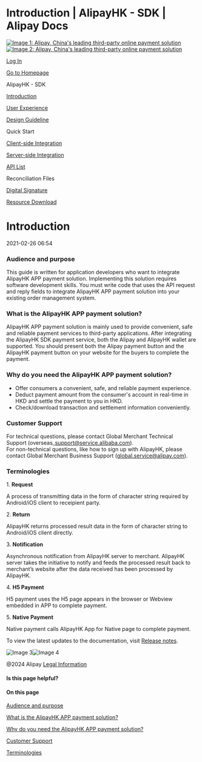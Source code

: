 Introduction | AlipayHK - SDK | Alipay Docs
===============
                        

[![Image 1: Alipay, China's leading third-party online payment solution](https://ac.alipay.com/storage/2024/3/26/d66c43c0-440d-4c97-9976-f2028a2c8c5e.svg)![Image 2: Alipay, China's leading third-party online payment solution](https://ac.alipay.com/storage/2024/3/26/a48bd336-aea0-4f16-bf83-616eacbb4434.svg)](/docs/)

[Log In](https://global.alipay.com/ilogin/account_login.htm?goto=https%3A%2F%2Fglobal.alipay.com%2Fdocs%2Fac%2Fapp_hk%2Fintro)

[Go to Homepage](../../)

AlipayHK - SDK

[Introduction](/docs/ac/app_hk/intro)

[User Experience](/docs/ac/app_hk/ux)

[Design Guideline](/docs/ac/app_hk/design)

Quick Start

[Client-side Integration](/docs/ac/app_hk/cintegration)

[Server-side Integration](/docs/ac/app_hk/sintegration)

[API List](/docs/ac/app_hk/api)

Reconciliation Files

[Digital Signature](/docs/ac/app_hk/ds)

[Resource Download](/docs/ac/app_hk/download)

Introduction
============

2021-02-26 06:54

### Audience and purpose

This guide is written for application developers who want to integrate AlipayHK APP payment solution. Implementing this solution requires software development skills. You must write code that uses the API request and reply fields to integrate AlipayHK APP payment solution into your existing order management system.

### What is the AlipayHK APP payment solution?

AlipayHK APP payment solution is mainly used to provide convenient, safe and reliable payment services to third-party applications. After integrating the AlipayHK SDK payment service, both the Alipay and AlipayHK wallet are supported. You should present both the Alipay payment button and the AlipayHK payment button on your website for the buyers to complete the payment.

### Why do you need the AlipayHK APP payment solution?

*   Offer consumers a convenient, safe, and reliable payment experience.
*   Deduct payment amount from the consumer's account in real-time in HKD and settle the payment to you in HKD.
*   Check/download transaction and settlement information conveniently.

### Customer Support

For technical questions, please contact Global Merchant Technical Support (overseas\_support@service.alibaba.com).   
For non-technical questions, like how to sign up with AlipayHK, please contact Global Merchant Business Support (global.service@alipay.com).

### Terminologies

1. **Request**

A process of transmitting data in the form of character string required by Android/iOS client to receipient party.

2. **Return**

AlipayHK returns processed result data in the form of character string to Android/iOS client directly.

3. **Notification**

Asynchronous notification from AlipayHK server to merchant. AlipayHK server takes the initiative to notify and feeds the processed result back to merchant’s website after the data received has been processed by AlipayHK.

4. **H5 Payment**

H5 payment uses the H5 page appears in the browser or Webview embedded in APP to complete payment.

5. **Native Payment**

Native payment calls AlipayHK App for Native page to complete payment.

To view the latest updates to the documentation, visit [Release notes](https://global.alipay.com/docs/releasenotes).

![Image 3](https://ac.alipay.com/storage/2021/5/20/19b2c126-9442-4f16-8f20-e539b1db482a.png)![Image 4](https://ac.alipay.com/storage/2021/5/20/e9f3f154-dbf0-455f-89f0-b3d4e0c14481.png)

@2024 Alipay [Legal Information](https://global.alipay.com/docs/ac/platform/membership)

#### Is this page helpful?

#### On this page

[Audience and purpose](#e64927d7 "Audience and purpose")

[What is the AlipayHK APP payment solution?](#c4541722 "What is the AlipayHK APP payment solution?")

[Why do you need the AlipayHK APP payment solution?](#c3637d03 "Why do you need the AlipayHK APP payment solution?")

[Customer Support](#45db51f9 "Customer Support")

[Terminologies](#Terminologies "Terminologies")